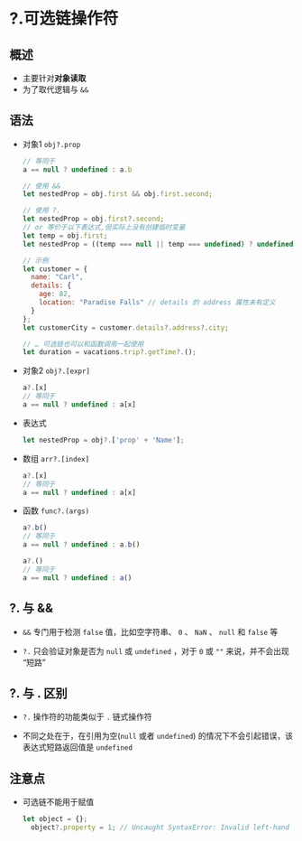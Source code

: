 # ?.可选链操作符

## 概述

- 主要针对**对象读取**
- 为了取代逻辑与 `&&`

## 语法

- 对象1 `obj?.prop`

    ```js
    // 等同于
    a == null ? undefined : a.b
    ```

    ```js
    // 使用 &&
    let nestedProp = obj.first && obj.first.second;

    // 使用 ?.
    let nestedProp = obj.first?.second;
    // or 等价于以下表达式,但实际上没有创建临时变量
    let temp = obj.first;
    let nestedProp = ((temp === null || temp === undefined) ? undefined : temp.second);

    ```

    ```js
    // 示例
    let customer = {
      name: "Carl",
      details: {
        age: 82,
        location: "Paradise Falls" // details 的 address 属性未有定义
      }
    };
    let customerCity = customer.details?.address?.city;

    // … 可选链也可以和函数调用一起使用
    let duration = vacations.trip?.getTime?.();
    ```

- 对象2 `obj?.[expr]`

    ```js
    a?.[x]
    // 等同于
    a == null ? undefined : a[x]
    ```

- 表达式

    ```js
    let nestedProp = obj?.['prop' + 'Name'];
    ```

- 数组 `arr?.[index]`

    ```js
    a?.[x]
    // 等同于
    a == null ? undefined : a[x]
    ```

- 函数 `func?.(args)`

    ```js
    a?.b()
    // 等同于
    a == null ? undefined : a.b()

    a?.()
    // 等同于
    a == null ? undefined : a()
    ```

## ?. 与 &&

- `&&` 专门用于检测 `false` 值，比如空字符串、 `0` 、 `NaN` 、 `null` 和 `false` 等

- `?.` 只会验证对象是否为 `null` 或 `undefined` ，对于 `0` 或 `""` 来说，并不会出现 “短路”

## ?. 与 . 区别

- `?.` 操作符的功能类似于 `.` 链式操作符

- 不同之处在于，在引用为空(`null` 或者 `undefined`) 的情况下不会引起错误，该表达式短路返回值是 `undefined`

## 注意点

- 可选链不能用于赋值

    ```js
    let object = {};
      object?.property = 1; // Uncaught SyntaxError: Invalid left-hand side in assignment
    ```
